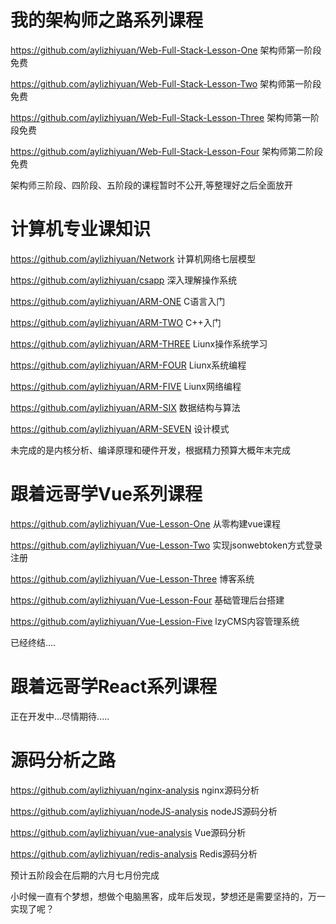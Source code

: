 # 我的架构师之路系列课程


https://github.com/aylizhiyuan/Web-Full-Stack-Lesson-One 架构师第一阶段免费

https://github.com/aylizhiyuan/Web-Full-Stack-Lesson-Two 架构师第一阶段免费

https://github.com/aylizhiyuan/Web-Full-Stack-Lesson-Three 架构师第一阶段免费

https://github.com/aylizhiyuan/Web-Full-Stack-Lesson-Four 架构师第二阶段免费


架构师三阶段、四阶段、五阶段的课程暂时不公开,等整理好之后全面放开


# 计算机专业课知识

https://github.com/aylizhiyuan/Network 计算机网络七层模型

https://github.com/aylizhiyuan/csapp 深入理解操作系统

https://github.com/aylizhiyuan/ARM-ONE C语言入门

https://github.com/aylizhiyuan/ARM-TWO C++入门

https://github.com/aylizhiyuan/ARM-THREE Liunx操作系统学习

https://github.com/aylizhiyuan/ARM-FOUR Liunx系统编程

https://github.com/aylizhiyuan/ARM-FIVE Liunx网络编程

https://github.com/aylizhiyuan/ARM-SIX 数据结构与算法

https://github.com/aylizhiyuan/ARM-SEVEN 设计模式

未完成的是内核分析、编译原理和硬件开发，根据精力预算大概年末完成

# 跟着远哥学Vue系列课程

https://github.com/aylizhiyuan/Vue-Lesson-One 从零构建vue课程

https://github.com/aylizhiyuan/Vue-Lesson-Two 实现jsonwebtoken方式登录注册

https://github.com/aylizhiyuan/Vue-Lesson-Three 博客系统

https://github.com/aylizhiyuan/Vue-Lesson-Four 基础管理后台搭建

https://github.com/aylizhiyuan/Vue-Lession-Five lzyCMS内容管理系统

已经终结….

# 跟着远哥学React系列课程

正在开发中...尽情期待.....


# 源码分析之路

https://github.com/aylizhiyuan/nginx-analysis nginx源码分析

https://github.com/aylizhiyuan/nodeJS-analysis nodeJS源码分析

https://github.com/aylizhiyuan/vue-analysis Vue源码分析

https://github.com/aylizhiyuan/redis-analysis Redis源码分析


预计五阶段会在后期的六月七月份完成

小时候一直有个梦想，想做个电脑黑客，成年后发现，梦想还是需要坚持的，万一实现了呢？




